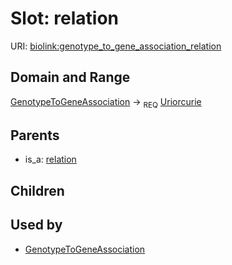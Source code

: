 
# Slot: relation




URI: [biolink:genotype_to_gene_association_relation](https://w3id.org/biolink/vocab/genotype_to_gene_association_relation)

## Domain and Range

[GenotypeToGeneAssociation](GenotypeToGeneAssociation.md) ->  <sub>REQ</sub> [Uriorcurie](Uriorcurie.md)

## Parents

 *  is_a: [relation](relation.md)

## Children


## Used by

 * [GenotypeToGeneAssociation](GenotypeToGeneAssociation.md)
